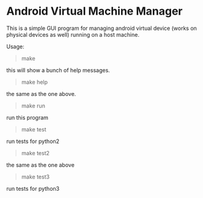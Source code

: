 Android Virtual Machine Manager
===============================

This is a simple GUI program for managing android virtual device (works on physical devices as well) running on a host machine.

Usage:

> make

this will show a bunch of help messages.

> make help

the same as the one above.

> make run

run this program

> make test

run tests for python2

> make test2

the same as the one above

> make test3

run tests for python3